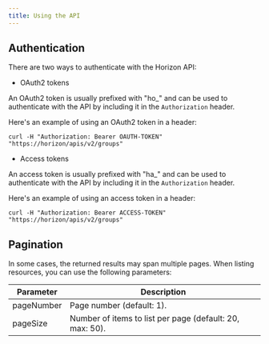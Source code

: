```yaml
---
title: Using the API
---
```


## Authentication

There are two ways to authenticate with the Horizon API:

* OAuth2 tokens

An OAuth2 token is usually prefixed with "ho_" and can be used to authenticate with the API by including it in the `Authorization` header.

Here's an example of using an OAuth2 token in a header:

```
curl -H "Authorization: Bearer OAUTH-TOKEN" "https://horizon/apis/v2/groups"
```

* Access tokens

An access token is usually prefixed with "ha_" and can be used to authenticate with the API by including it in the `Authorization` header.

Here's an example of using an access token in a header:

```
curl -H "Authorization: Bearer ACCESS-TOKEN" "https://horizon/apis/v2/groups"
```

## Pagination

In some cases, the returned results may span multiple pages. When listing resources, you can use the following parameters:

| Parameter  | Description                                              |
| ---------- | -------------------------------------------------------- |
| pageNumber | Page number (default: 1).                                |
| pageSize   | Number of items to list per page (default: 20, max: 50). |
